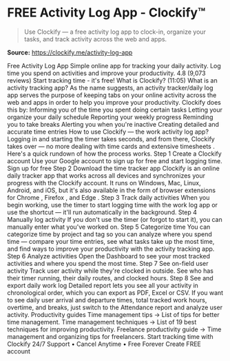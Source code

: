 # FREE Activity Log App - Clockify™

> Use Clockify — a free activity log app to clock-in, organize your tasks, and track activity across the web and apps.

**Source:** https://clockify.me/activity-log-app

Free Activity Log App
Simple online app for tracking your daily activity. Log time you spend on activities and improve your productivity.
4.8 (9,073 reviews)
Start tracking time - it's free!
What is Clockify? (11:05)
What is an activity tracking app?
As the name suggests, an activity tracker/daily log app serves the purpose of keeping tabs on your online activity across the web and apps in order to help you improve your productivity. Clockify does this by:
Informing you of the time you spent doing certain tasks
Letting your organize your daily schedule
Reporting your weekly progress
Reminding you to take breaks
Alerting you when you're inactive
Creating detailed and accurate time entries
How to use Clockify — the work activity log app?
Logging in and
starting the timer
takes seconds, and from there, Clockify takes over — no more dealing with time cards and
extensive timesheets
. Here's a quick rundown of how the process works.
Step 1
Create a Clockify account
Use your Google account to sign up for free and start logging time.
Sign up for free
Step 2
Download the time tracker app
Clockify is an online
daily tracker app
that works across all devices and synchronizes your progress with the Clockify account.
It runs on Windows, Mac, Linux, Android, and iOS, but it's also available in the form of browser extensions for
Chrome
,
Firefox
, and
Edge
.
Step 3
Track daily activities
When you begin working, use the timer to start logging time with the work log app or use the shortcut — it'll run automatically in the background.
Step 4
Manually log activity
If you don't use the timer (or forgot to start it), you can manually enter what you've worked on.
Step 5
Categorize time
You can categorize time by project and tag so you can analyze where you spend time — compare your time entries, see what tasks take up the most time, and find ways to improve your productivity with the activity tracking app.
Step 6
Analyze activities
Open the
Dashboard
to see your most tracked activities and where you spend the most time.
Step 7
See on-field user activity
Track user activity while they're clocked in outside. See who has their timer running, their daily routes, and clocked hours.
Step 8
See and export daily work log
Detailed report lets you see all your activity in chronological order, which you can export as PDF, Excel or CSV.
If you want to see daily user arrival and departure times, total tracked work hours, overtime, and breaks, just switch to the
Attendance report
and analyze user activity.
Productivity guides
Time management tips →
List of tips for better time management.
Time management techniques →
List of 19 best techniques for improving productivity.
Freelance productivity guide →
Time management and organizing tips for freelancers.
Start tracking time with Clockify
24/7 Support
•
Cancel Anytime
•
Free Forever
Create FREE account